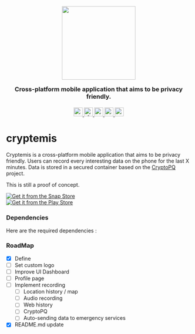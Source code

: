 <h3 align="center">

<p align="center">
<img src="https://getlogo.net/wp-content/uploads/2020/08/flutter-logo-vector.png" width="" height="200" />
</p>

  Cross-platform mobile application that aims to be privacy friendly.<br><br>
  <a href="#">
      <img src="https://img.shields.io/badge/License-GPLv3-blue.svg" alt="cryptemis" height=24 title="cryptemis">
    <img src="https://awesome.re/badge.svg" alt="Awesome" height=24>
    <img src="https://img.shields.io/github/contributors/nzkoxzu/cryptemis.svg?style=plastic&logo=appveyor&logo=appveyor&color=success" alt="cryptemis" height=24>
            <img src="https://img.shields.io/github/forks/nzkoxzu/cryptemis.svg?style=plastic&logo=appveyor&logo=appveyor&color=red" alt="cryptemis" height=24>
    <img src="https://img.shields.io/github/issues/nzkoxzu/cryptemis.svg?style=plastic&logo=appveyor&logo=appveyor&color=orange" alt="cryptemis" height=24>
  </a>

</h3>


# cryptemis



Cryptemis is a cross-platform mobile application that aims to be privacy friendly. Users can record every interesting data on the phone for the last X minutes. Data is stored in a secured container based on the [CryptoPQ](https://github.com/Denis-REMACLE/CryptoPQ) project.




This is still a proof of concept.

[![Get it from the Snap Store](https://snapcraft.io/static/images/badges/en/snap-store-black.svg)](https://snapcraft.io/cryptemis)  
[![Get it from the Play Store](https://upload.wikimedia.org/wikipedia/commons/7/78/Google_Play_Store_badge_EN.svg)](https://play.google.com/store/apps/details?id=org.nzkoxzu.cryptemis)





### Dependencies

Here are the required dependencies :


### RoadMap

- [x] Define
- [ ] Set custom logo
- [ ] Improve UI Dashboard
- [ ] Profile page
- [ ] Implement recording
  - [ ] Location history / map
  - [ ] Audio recording
  - [ ] Web history
  - [ ] CryptoPQ
  - [ ] Auto-sending data to emergency services
- [x] README.md update
